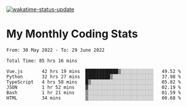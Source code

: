 [![wakatime-status-update](https://github.com/noopurphalak/noopurphalak/workflows/wakatime-status-update/badge.svg)](https://github.com/noopurphalak/noopurphalak/actions/workflows/main.yml)

# My Monthly Coding Stats

<!--START_SECTION:waka-->

```text
From: 30 May 2022 - To: 29 June 2022

Total Time: 85 hrs 16 mins

Vue.js       42 hrs 19 mins  ████████████▒░░░░░░░░░░░░   49.52 %
Python       32 hrs 27 mins  █████████▒░░░░░░░░░░░░░░░   37.98 %
TypeScript   4 hrs 58 mins   █▒░░░░░░░░░░░░░░░░░░░░░░░   05.82 %
JSON         1 hr 52 mins    ▓░░░░░░░░░░░░░░░░░░░░░░░░   02.19 %
Bash         1 hr 21 mins    ▒░░░░░░░░░░░░░░░░░░░░░░░░   01.59 %
HTML         34 mins         ▒░░░░░░░░░░░░░░░░░░░░░░░░   00.68 %
```

<!--END_SECTION:waka-->
